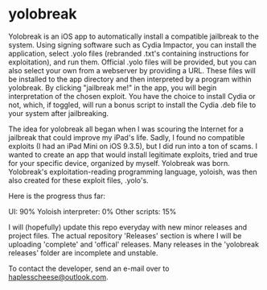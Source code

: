 # yolobreak
Yolobreak is an iOS app to automatically install a compatible jailbreak to the system. Using signing software such as Cydia Impactor, you can install the application, select .yolo files (rebranded .txt's containing instructions for exploitation), and run them. Official .yolo files will be provided, but you can also select your own from a webserver by providing a URL. These files will be installed to the app directory and then interpreted by a program within yolobreak. By clicking "jailbreak me!" in the app, you will begin interpretation of the chosen exploit. You have the choice to install Cydia or not, which, if toggled, will run a bonus script to install the Cydia .deb file to your system after jailbreaking.

The idea for yolobreak all began when I was scouring the Internet for a jailbreak that could improve my iPad's life. Sadly, I found no compatible exploits (I had an iPad Mini on iOS 9.3.5), but I did run into a ton of scams. I wanted to create an app that would install legitimate exploits, tried and true for your specific device, organized by myself. Yolobreak was born. Yolobreak's exploitation-reading programming language, yoloish, was then also created for these exploit files, .yolo's.

Here is the progress thus far:

UI: 90%
Yoloish interpreter: 0%
Other scripts: 15%

I will (hopefully) update this repo everyday with new minor releases and project files. The actual repository 'Releases' section is where I will be uploading 'complete' and 'offical' releases. Many releases in the 'yolobreak releases' folder are incomplete and unstable.

To contact the developer, send an e-mail over to haplesscheese@outlook.com.
